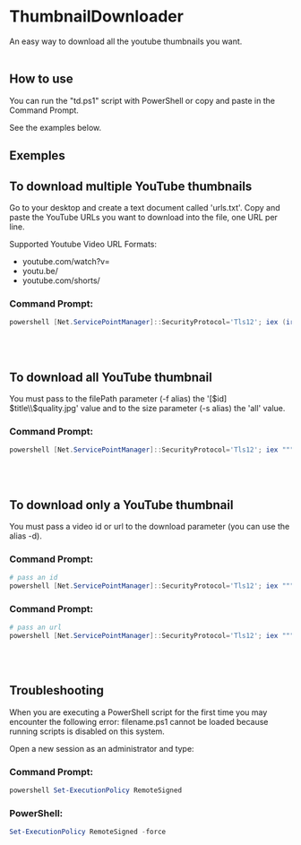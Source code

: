 # ThumbnailDownloader
An easy way to download all the youtube thumbnails you want.
<br>
<br>
## How to use
You can run the "td.ps1" script with PowerShell or copy and paste in the Command Prompt.

See the examples below.
<br>
## Exemples

## To download multiple YouTube thumbnails
Go to your desktop and create a text document called 'urls.txt'. Copy and paste the YouTube URLs you want to download into the file, one URL per line.

Supported Youtube Video URL Formats:
- youtube.com/watch?v=
- youtu.be/
- youtube.com/shorts/

### Command Prompt:
```powershell
powershell [Net.ServicePointManager]::SecurityProtocol='Tls12'; iex (irm https://bit.ly/pwsh-td)
```
<br>
<br>

## To download all YouTube thumbnail
You must pass to the filePath parameter (-f alias) the '[$id] $title\\$quality.jpg' value and to the size parameter (-s alias) the 'all' value.

### Command Prompt:
```powershell
powershell [Net.ServicePointManager]::SecurityProtocol='Tls12'; iex """. {$(irm http://bit.ly/pwsh-td)} -f '[`$id] `$title\`$quality.jpg' -s all"""
```
<br>
<br>

## To download only a YouTube thumbnail
You must pass a video id or url to the download parameter (you can use the alias -d).

### Command Prompt:
```powershell
# pass an id
powershell [Net.ServicePointManager]::SecurityProtocol='Tls12'; iex """. {$(irm http://bit.ly/pwsh-td)} -d jNQXAC9IVRw"""
```
### Command Prompt:
```powershell
# pass an url
powershell [Net.ServicePointManager]::SecurityProtocol='Tls12'; iex """. {$(irm http://bit.ly/pwsh-td)} -d https://www.youtube.com/watch?v=jNQXAC9IVRw"""
```
<br>
<br>

## Troubleshooting
When you are executing a PowerShell script for the first time you may encounter the following error:
filename.ps1 cannot be loaded because running scripts is disabled on this system.

Open a new session as an administrator and type:

### Command Prompt:
```powershell
powershell Set-ExecutionPolicy RemoteSigned
```

### PowerShell:
```powershell
Set-ExecutionPolicy RemoteSigned -force
